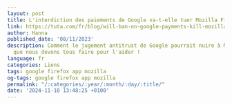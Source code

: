 ```yaml
---
layout: post
title: L'interdiction des paiements de Google va-t-elle tuer Mozilla Firefox ?
link: https://tuta.com/fr/blog/will-ban-on-google-payments-kill-mozilla-firefox
author: Hanna
published_date: '08/11/2023'
description: Comment le jugement antitrust de Google pourrait nuire à Mozilla et ce
  que nous devons tous faire pour l'aider !
language: fr
categories: Liens
tags: google firefox app mozilla
og-tags: google firefox app mozilla
permalink: "/:categories/:year/:month/:day/:title/"
date: '2024-11-10 13:48:25 +0100'
---
```

